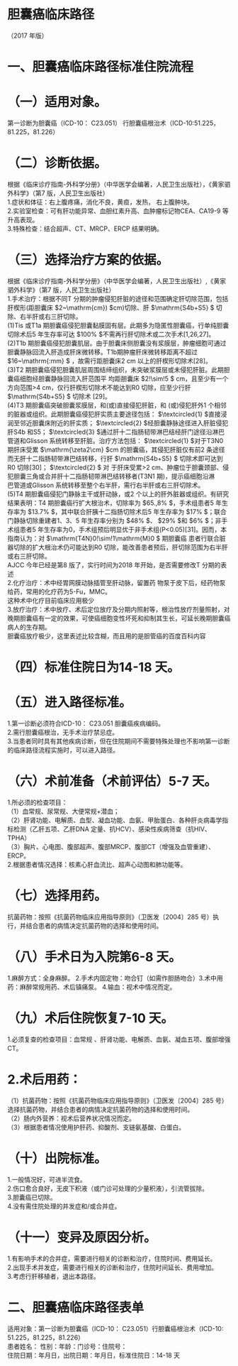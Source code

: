 # 胆囊癌临床路径  
（2017 年版）  
# 一、胆囊癌临床路径标准住院流程  
# （一）适用对象。  
第一诊断为胆囊癌（ICD-10： C23.051） 行胆囊癌根治术（ICD-10:51.225，81.225，81.226）  
# （二）诊断依据。  
根据《临床诊疗指南-外科学分册》（中华医学会编著，人民卫生出版社），《黄家驷外科学》（第7 版，人民卫生出版社）  
1.症状和体征：右上腹疼痛，消化不良，黄疸，发热， 右上腹肿块。  
2.实验室检查：可有肝功能异常、血胆红素升高、血肿瘤标记物CEA、CA19-9 等升高表现。  
3.特殊检查：结合超声、CT、MRCP、ERCP 结果明确。  
# （三）选择治疗方案的依据。  
根据《临床诊疗指南-外科学分册》（中华医学会编著，人民卫生出版社）,《黄家驷外科学》（第7 版，人民卫生出版社）  
1.手术治疗：根据不同T 分期的肿瘤侵犯肝脏的途径和范围确定肝切除范围，包括肝楔形(距胆囊床 $2~\mathrm{cm}) $cm)切除、肝 $\mathrm{S4b+S5} $ 切除、右半肝或右三肝切除。  
(1)Tis 或T1a 期胆囊癌侵犯胆囊黏膜固有层。此期多为隐匿性胆囊癌，行单纯胆囊切除术后5 年生存率可达 $100\% $不需再行肝切除术或二次手术[1,26,27]。  
(2)T1b 期胆囊癌侵犯胆囊肌层。由于胆囊床侧胆囊没有浆膜层，肿瘤细胞可通过胆囊静脉回流入肝造成肝床微转移。T1b期肿瘤肝床微转移距离不超过 $16~\mathrm{\:mm} $ ，故需行距胆囊床2 cm 以上的肝楔形切除术[28]。  
(3)T2 期胆囊癌侵犯胆囊肌层周围结缔组织，未突破浆膜层或未侵犯肝脏。此期胆囊癌细胞经胆囊静脉回流入肝范围平 均距胆囊床 $2\!\sim\!5 $ cm，且至少有一个方向范围>4 cm，仅行肝楔形切除术不能达到R0 切除，应至少行肝 $\mathrm{S4b+S5} $  切除术
 [29]。  
(4)T3 期胆囊癌突破胆囊浆膜层，和(或)直接侵犯肝脏，和
 (或)侵犯肝外1 个相邻的脏器或组织。此期胆囊癌侵犯肝实质主要途径包括： $\textcircled{1} $直接浸润至邻近胆囊床附近的肝实质； $\textcircled{2} $经胆囊静脉途径进入肝脏侵犯肝S4b 和S5； $\textcircled{3} $通过肝十二指肠韧带淋巴结经肝门途径沿淋巴管道和Glisson 系统转移至肝脏。治疗方法包括： $\textcircled{1} $对于T3N0 期肝床受累 $\mathrm{\zeta2\cm} $cm 的胆囊癌，其侵犯肝脏仅有前2 条途径而无肝十二指肠韧带淋巴结转移，行肝 $\mathrm{S4b+S5} $  切除术即可达到R0 切除[30]； $\textcircled{2} $ 对 于肝床受累>2 cm、肿瘤位于胆囊颈部、侵犯胆囊三角或合并肝十二指肠韧带淋巴结转移者(T3N1 期)，提示癌细胞沿淋  
巴管道或Glisson 系统转移至整个右半肝，需行右半肝或右三肝切除术。  
(5)T4 期胆囊癌侵犯门静脉主干或肝动脉，或2 个以上的肝外脏器或组织。有研究结果表明：T4 期胆囊癌行扩大根治术，切除率为 $65.\,8\% $，手术组患者5 年生存率为 $13.7\% $，其中联合肝胰十二指肠切除术后5 年生存率为 $17\% $；联合门静脉切除重建者1、3、5 年生存率分别为 $48\% $、 $29\% $和 $6\% $；非手术组患者5 年生存率为0，手术组预后明显优于非手术组(P<0.05)[31]。因而，本指南认为：对 $\mathrm{T4N}0\!\sim\!1\mathrm{M}0 $  期胆囊癌 患者行联合脏器切除的扩大根治术仍可能达到R0 切除，能改善患者预后，肝切除范围为右半肝或右三肝切除。  
AJCC 今年已经是第8 版了，实行时间为2018 年开始，是否需要修改T 分期的表述  
2.化疗治疗：术中经胃网膜动脉插管至肝动脉，留置药 物泵于皮下后，经药物泵给药，常用的化疗药为5-Fu，MMC。  
这种术中化疗目前临床应用极少  
3.放疗治疗：术中放疗、术后定位放疗及分期内照射等，根治性放疗剂量照射，对晚期胆囊癌有一定的效果，可使癌细胞变性坏死和抑制其生长，可延长晚期胆囊癌病人的生存期。  
胆囊癌放疗极少，这里表述比较含糊，而且用的是胆管癌的百度百科内容  
# （四）标准住院日为14-18 天。  
# （五）进入路径标准。  
1.第一诊断必须符合ICD-10： C23.051 胆囊癌疾病编码。  
2.需行胆囊癌根治，无手术治疗禁忌症。  
3.当患者同时具有其他疾病诊断，但在住院期间不需要特殊处理也不影响第一诊断的临床路径流程实施时，可以进入路径。  
# （六）术前准备（术前评估）5-7 天。  
1.所必须的检查项目：  
（1）血常规、尿常规、大便常规+潜血；  
（2）肝肾功能、电解质、血型、凝血功能、血氨、甲胎蛋白、各种肝炎病毒学指标检测（乙肝五项、乙肝DNA 定量、抗HCV）、感染性疾病筛查（抗HIV、TPHA）  
（3）胸片、心电图、腹部超声、腹部MRCP、腹部CT（增强及血管重建）、ERCP。  
2.根据患者情况选择：核素心肝血流比、超声心动图和肺功能等。  
# （七）选择用药。  
抗菌药物：按照《抗菌药物临床应用指导原则》（卫医发〔2004〕285 号）执行，并结合患者的病情决定抗菌药物的选择和使用时间。  
# （八）手术日为入院第6-8 天。  
1.麻醉方式：全身麻醉。   2.手术内固定物：吻合钉（如需作胆肠吻合）3.术中用药：麻醉常规用药、术后镇痛泵。 4.输血：视术中情况而定。  
# （九）术后住院恢复7-10 天。  
1.必须复查的检查项目：血常规 、肝肾功能、电解质、血氨、凝血五项、腹部增强CT。  
# 2.术后用药：  
（1）抗菌药物：按照《抗菌药物临床应用指导原则》（卫医发〔2004〕285 号）选择抗菌药物，并结合患者的病情决定抗菌药物的选择和使用时间。  
（2）肠内外营养：视术后营养状况情况而定。  
（3）根据患者情况使用护肝药、抑酸剂、支链氨基酸、白蛋白。  
# （十）出院标准。  
1.一般情况好，可进半流食。  
2.伤口愈合良好，无皮下积液（或门诊可处理的少量积液），引流管拔除。  
3.胆囊癌已切除。  
4.没有需住院处理的并发症和/或合并症。  
# （十一）变异及原因分析。  
1.有影响手术的合并症，需要进行相关的诊断和治疗，住院时间、费用延长。  
2.出现手术并发症，需要进行相关的诊断和治疗，住院时间延长、费用增加。  
3.考虑行肝移植者，退出本路径。  
# 二、胆囊癌临床路径表单  
适用对象：第一诊断为胆囊癌（ICD-10： C23.051）行胆囊癌根治术（ICD-10: 51.225，81.225，81.226）  
患者姓名： 性别：年龄：门诊号：住院号：  
住院日期：年月日，出院日期：年月日，标准住院日：14-18 天  
